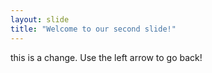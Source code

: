 ```yaml
---
layout: slide
title: "Welcome to our second slide!"
---
```

this is a change. 
Use the left arrow to go back!
